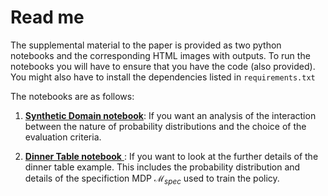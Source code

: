 
# Read me #


The supplemental material to the paper is provided as two python notebooks and the corresponding HTML images with outputs. To run the notebooks you will have to ensure that you have the code (also provided). You might also have to install the dependencies listed in `requirements.txt`

The notebooks are as follows:

1. [**Synthetic Domain notebook**](SyntheticDomain.ipynb): If you want an analysis of the interaction between the nature of probability distributions and the choice of the evaluation criteria.

2. [**Dinner Table notebook** ](DinnerTable.ipynb): If you want to look at the further details of the dinner table example. This includes the probability distribution and details of the specifiction MDP $\mathcal{M}_{spec}$ used to train the policy.
